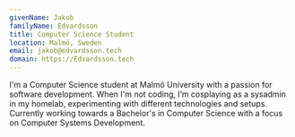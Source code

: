 ```yaml
---
givenName: Jakob
familyName: Edvardsson
title: Computer Science Student
location: Malmö, Sweden
email: jakob@edvardsson.tech
domain: https://Edvardsson.tech
---
```


I'm a Computer Science student at Malmö University with a passion for software development.
When I'm not coding, I’m cosplaying as a sysadmin in my homelab, experimenting with different technologies and setups.
Currently working towards a Bachelor's in Computer Science with a focus on Computer Systems Development.
